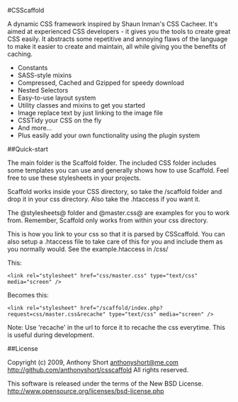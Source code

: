 #CSScaffold

A dynamic CSS framework inspired by Shaun Inman's CSS Cacheer. It's aimed at experienced CSS developers - it gives you the tools to create great CSS easily. It abstracts some repetitive and annoying flaws of the language to make it easier to create and maintain, all while giving you the benefits of caching.

- Constants
- SASS-style mixins
- Compressed, Cached and Gzipped for speedy download
- Nested Selectors
- Easy-to-use layout system
- Utility classes and mixins to get you started
- Image replace text by just linking to the image file
- CSSTidy your CSS on the fly
- And more... 
- Plus easily add your own functionality using the plugin system

##Quick-start

The main folder is the Scaffold folder. The included CSS folder includes some templates you can use and generally shows how to use Scaffold. Feel free to use these stylesheets in your projects. 

Scaffold works inside your CSS directory, so take the /scaffold folder and drop it in your css directory. Also take the .htaccess if you want it.

The @stylesheets@ folder and @master.css@ are examples for you to work from. Remember, Scaffold only works from within your css directory.

This is how you link to your css so that it is parsed by CSScaffold. You can also setup a .htaccess file to take care of this for you and include them as you normally would. See the example.htaccess in /css/

This:

	<link rel="stylesheet" href="css/master.css" type="text/css" media="screen" />

Becomes this:

	<link rel="stylesheet" href="/scaffold/index.php?request=css/master.css&recache" type="text/css" media="screen" />

Note: Use 'recache' in the url to force it to recache the css everytime. This is useful during development. 

##License

Copyright (c) 2009, Anthony Short <anthonyshort@me.com>
http://github.com/anthonyshort/csscaffold
All rights reserved.

This software is released under the terms of the New BSD License.
http://www.opensource.org/licenses/bsd-license.php